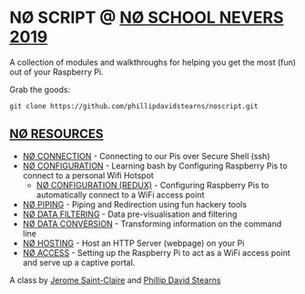 # NØ SCRIPT @ [NØ SCHOOL NEVERS 2019](https://noschoolnevers.com)

A collection of modules and walkthroughs for helping you get the most (fun) out of your Raspberry Pi.

Grab the goods:

```
git clone https://github.com/phillipdavidstearns/noscript.git
```
## [NØ RESOURCES](NORESOURCES/)

* [NØ CONNECTION](NORESOURCES/NOCONNECTION.md) - Connecting to our Pis over Secure Shell (ssh)
* [NØ CONFIGURATION](NORESOURCES/NOCONFIGURATION.md) - Learning bash by Configuring Raspberry Pis to connect to a personal Wifi Hotspot
	* [NØ CONFIGURATION (REDUX)](NORESOURCES/NOCONFIGURATION_REDUX.md) - Configuring Raspberry Pis to automatically connect to a WiFi access point
* [NØ PIPING](NORESOURCES/NOPIPING.md) - Piping and Redirection using fun hackery tools
* [NØ DATA FILTERING](NORESOURCES/NODATAFILTERING.md) - Data pre-visualisation and filtering
* [NØ DATA CONVERSION](NORESOURCES/NODATACONVERSION.md) - Transforming information on the command line
* [NØ HOSTING](NORESOURCES/NOHOSTING.md) - Host an HTTP Server (webpage) on your Pi
* [NØ ACCESS](NORESOURCES/NOACCESS.md) - Setting up the Raspberry Pi to act as a WiFi access point and serve up a captive portal.

A class by [Jerome Saint-Claire](https://www.saint-clair.net/) and [Phillip David Stearns](https://phillipstearns.com)